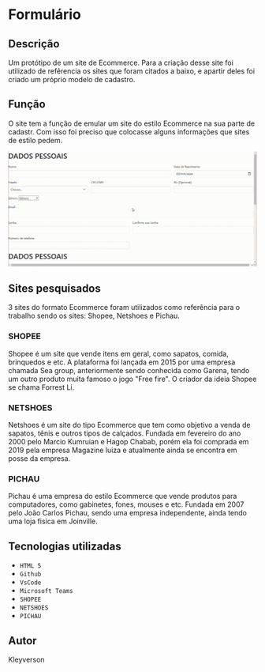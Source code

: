 # Formulário

## Descrição
Um protótipo de um site de Ecommerce. Para a criação desse site foi utilizado de refêrencia os sites que foram citados a baixo, e apartir deles foi criado um próprio modelo de cadastro.

## Função
O site tem a função de emular um site do estilo Ecommerce na sua parte de cadastr. Com isso foi preciso que colocasse alguns informações que sites de estilo pedem.

![Site](vdi/eco_1.gif)

## Sites pesquisados
3 sites do formato Ecommerce foram utilizados como referência para o trabalho sendo os sites: Shopee, Netshoes e Pichau. 

### SHOPEE
Shopee é um site que vende itens em geral, como sapatos, comida, brinquedos e etc. A plataforma foi lançada em 2015 por uma empresa chamada Sea group, anteriormente sendo conhecida como Garena, tendo um outro produto muita famoso o jogo "Free fire". O criador da ideia Shopee se chama Forrest Li.

### NETSHOES
Netshoes é um site do tipo Ecommerce que tem como objetivo a venda de sapatos, tênis e outros tipos de calçados. Fundada em fevereiro do ano 2000 pelo Marcio Kumruian e Hagop Chabab, porém ela foi comprada em 2019 pela empresa Magazine luiza e atualmente ainda se encontra em posse da empresa.

### PICHAU
Pichau é uma empresa do estilo Ecommerce que vende produtos para computadores, como gabinetes, fones, mouses e etc. Fundada em 2007 pelo João Carlos Pichau, sendo uma empresa independente, ainda tendo uma loja fisíca em Joinville.

## Tecnologias utilizadas 

* ``HTML 5``
* ``Github``
* ``VsCode``
* ``Microsoft Teams``
* ``SHOPEE ``
* ``NETSHOES ``
* ``PICHAU``

## Autor 
Kleyverson